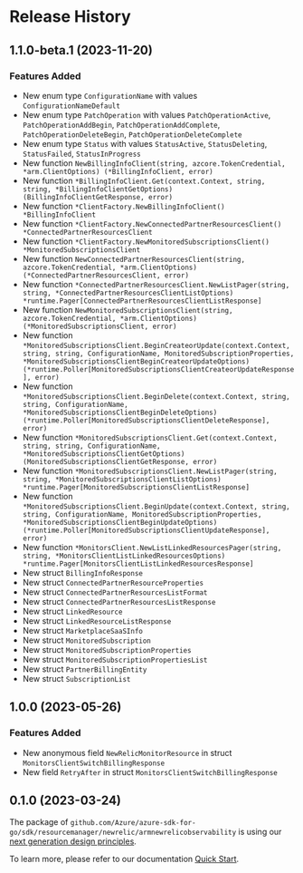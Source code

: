 # Release History

## 1.1.0-beta.1 (2023-11-20)
### Features Added

- New enum type `ConfigurationName` with values `ConfigurationNameDefault`
- New enum type `PatchOperation` with values `PatchOperationActive`, `PatchOperationAddBegin`, `PatchOperationAddComplete`, `PatchOperationDeleteBegin`, `PatchOperationDeleteComplete`
- New enum type `Status` with values `StatusActive`, `StatusDeleting`, `StatusFailed`, `StatusInProgress`
- New function `NewBillingInfoClient(string, azcore.TokenCredential, *arm.ClientOptions) (*BillingInfoClient, error)`
- New function `*BillingInfoClient.Get(context.Context, string, string, *BillingInfoClientGetOptions) (BillingInfoClientGetResponse, error)`
- New function `*ClientFactory.NewBillingInfoClient() *BillingInfoClient`
- New function `*ClientFactory.NewConnectedPartnerResourcesClient() *ConnectedPartnerResourcesClient`
- New function `*ClientFactory.NewMonitoredSubscriptionsClient() *MonitoredSubscriptionsClient`
- New function `NewConnectedPartnerResourcesClient(string, azcore.TokenCredential, *arm.ClientOptions) (*ConnectedPartnerResourcesClient, error)`
- New function `*ConnectedPartnerResourcesClient.NewListPager(string, string, *ConnectedPartnerResourcesClientListOptions) *runtime.Pager[ConnectedPartnerResourcesClientListResponse]`
- New function `NewMonitoredSubscriptionsClient(string, azcore.TokenCredential, *arm.ClientOptions) (*MonitoredSubscriptionsClient, error)`
- New function `*MonitoredSubscriptionsClient.BeginCreateorUpdate(context.Context, string, string, ConfigurationName, MonitoredSubscriptionProperties, *MonitoredSubscriptionsClientBeginCreateorUpdateOptions) (*runtime.Poller[MonitoredSubscriptionsClientCreateorUpdateResponse], error)`
- New function `*MonitoredSubscriptionsClient.BeginDelete(context.Context, string, string, ConfigurationName, *MonitoredSubscriptionsClientBeginDeleteOptions) (*runtime.Poller[MonitoredSubscriptionsClientDeleteResponse], error)`
- New function `*MonitoredSubscriptionsClient.Get(context.Context, string, string, ConfigurationName, *MonitoredSubscriptionsClientGetOptions) (MonitoredSubscriptionsClientGetResponse, error)`
- New function `*MonitoredSubscriptionsClient.NewListPager(string, string, *MonitoredSubscriptionsClientListOptions) *runtime.Pager[MonitoredSubscriptionsClientListResponse]`
- New function `*MonitoredSubscriptionsClient.BeginUpdate(context.Context, string, string, ConfigurationName, MonitoredSubscriptionProperties, *MonitoredSubscriptionsClientBeginUpdateOptions) (*runtime.Poller[MonitoredSubscriptionsClientUpdateResponse], error)`
- New function `*MonitorsClient.NewListLinkedResourcesPager(string, string, *MonitorsClientListLinkedResourcesOptions) *runtime.Pager[MonitorsClientListLinkedResourcesResponse]`
- New struct `BillingInfoResponse`
- New struct `ConnectedPartnerResourceProperties`
- New struct `ConnectedPartnerResourcesListFormat`
- New struct `ConnectedPartnerResourcesListResponse`
- New struct `LinkedResource`
- New struct `LinkedResourceListResponse`
- New struct `MarketplaceSaaSInfo`
- New struct `MonitoredSubscription`
- New struct `MonitoredSubscriptionProperties`
- New struct `MonitoredSubscriptionPropertiesList`
- New struct `PartnerBillingEntity`
- New struct `SubscriptionList`


## 1.0.0 (2023-05-26)
### Features Added

- New anonymous field `NewRelicMonitorResource` in struct `MonitorsClientSwitchBillingResponse`
- New field `RetryAfter` in struct `MonitorsClientSwitchBillingResponse`


## 0.1.0 (2023-03-24)

The package of `github.com/Azure/azure-sdk-for-go/sdk/resourcemanager/newrelic/armnewrelicobservability` is using our [next generation design principles](https://azure.github.io/azure-sdk/general_introduction.html).

To learn more, please refer to our documentation [Quick Start](https://aka.ms/azsdk/go/mgmt).